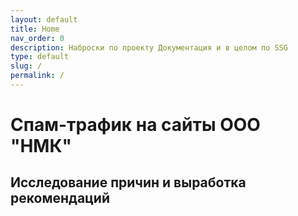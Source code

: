 ```yaml
---
layout: default
title: Home
nav_order: 0
description: Наброски по проекту Документация и в целом по SSG
type: default
slug: /
permalink: /
---
```


# Спам-трафик на сайты ООО "НМК"

## Исследование причин и выработка рекомендаций

